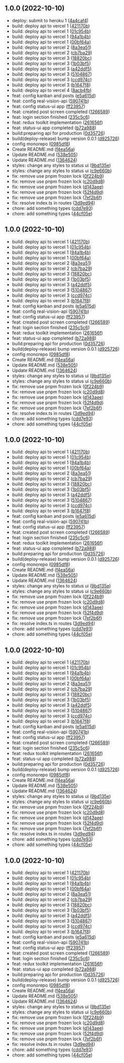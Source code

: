 ## 1.0.0 (2022-10-10)

* deploy: submit to heroku 1 ([4a4caf4](https://github.com/rvesoftware/real-vision-monorepo/commit/4a4caf4))
* build: deploy api to vercel 1 ([421170b](https://github.com/rvesoftware/real-vision-monorepo/commit/421170b))
* build: deploy api to vercel 1 ([01c954b](https://github.com/rvesoftware/real-vision-monorepo/commit/01c954b))
* build: deploy api to vercel 1 ([94a1b4b](https://github.com/rvesoftware/real-vision-monorepo/commit/94a1b4b))
* build: deploy api to vercel 1 ([00bf64a](https://github.com/rvesoftware/real-vision-monorepo/commit/00bf64a))
* build: deploy api to vercel 2 ([8a3ea51](https://github.com/rvesoftware/real-vision-monorepo/commit/8a3ea51))
* build: deploy api to vercel 2 ([cb7ba29](https://github.com/rvesoftware/real-vision-monorepo/commit/cb7ba29))
* build: deploy api to vercel 3 ([18820bc](https://github.com/rvesoftware/real-vision-monorepo/commit/18820bc))
* build: deploy api to vercel 3 ([1b03bf5](https://github.com/rvesoftware/real-vision-monorepo/commit/1b03bf5))
* build: deploy api to vercel 3 ([a42ddf5](https://github.com/rvesoftware/real-vision-monorepo/commit/a42ddf5))
* build: deploy api to vercel 3 ([5104867](https://github.com/rvesoftware/real-vision-monorepo/commit/5104867))
* build: deploy api to vercel 3 ([ccd974c](https://github.com/rvesoftware/real-vision-monorepo/commit/ccd974c))
* build: deploy api to vercel 3 ([b1647f8](https://github.com/rvesoftware/real-vision-monorepo/commit/b1647f8))
* build: deploy api to vercel 4 ([8acb4fb](https://github.com/rvesoftware/real-vision-monorepo/commit/8acb4fb))
* feat: config kanban and posts ([e5a615d](https://github.com/rvesoftware/real-vision-monorepo/commit/e5a615d))
* feat: config real-vision-api ([590741b](https://github.com/rvesoftware/real-vision-monorepo/commit/590741b))
* feat: config status-ui app ([ff23957](https://github.com/rvesoftware/real-vision-monorepo/commit/ff23957))
* feat: created post screen completed ([1266589](https://github.com/rvesoftware/real-vision-monorepo/commit/1266589))
* feat: login section finished ([235c5c6](https://github.com/rvesoftware/real-vision-monorepo/commit/235c5c6))
* feat: redux toolkit implementation ([261656f](https://github.com/rvesoftware/real-vision-monorepo/commit/261656f))
* feat: status-ui app completed ([b72a988](https://github.com/rvesoftware/real-vision-monorepo/commit/b72a988))
* build:preparing api for production ([0d35726](https://github.com/rvesoftware/real-vision-monorepo/commit/0d35726))
* build(deploy-release) bump version 0.0.1 ([d925726](https://github.com/rvesoftware/real-vision-monorepo/commit/d925726))
* config monorepo ([0985df8](https://github.com/rvesoftware/real-vision-monorepo/commit/0985df8))
* Create README.md ([f4ea56a](https://github.com/rvesoftware/real-vision-monorepo/commit/f4ea56a))
* Update README.md ([538e505](https://github.com/rvesoftware/real-vision-monorepo/commit/538e505))
* Update README.md ([1364624](https://github.com/rvesoftware/real-vision-monorepo/commit/1364624))
* styles: change any styles to status ui ([9bd135e](https://github.com/rvesoftware/real-vision-monorepo/commit/9bd135e))
* styles: change any styles to status ui ([c9e660b](https://github.com/rvesoftware/real-vision-monorepo/commit/c9e660b))
* fix: remove use pnpm frozen lock ([0f224b9](https://github.com/rvesoftware/real-vision-monorepo/commit/0f224b9))
* fix: remove use pnpm frozen lock ([c20d9d8](https://github.com/rvesoftware/real-vision-monorepo/commit/c20d9d8))
* fix: remove use pnpm frozen lock ([d143aee](https://github.com/rvesoftware/real-vision-monorepo/commit/d143aee))
* fix: remove use pnpm frozen lock ([52f4d9d](https://github.com/rvesoftware/real-vision-monorepo/commit/52f4d9d))
* fix: remove use pnpm frozen lock ([7ef2b6f](https://github.com/rvesoftware/real-vision-monorepo/commit/7ef2b6f))
* fix: resolve index.ts in routes ([3d9ed94](https://github.com/rvesoftware/real-vision-monorepo/commit/3d9ed94))
* chore: add something types ([cdd7e93](https://github.com/rvesoftware/real-vision-monorepo/commit/cdd7e93))
* chore: add something types ([44cf05e](https://github.com/rvesoftware/real-vision-monorepo/commit/44cf05e))



## 1.0.0 (2022-10-10)

* build: deploy api to vercel 1 ([421170b](https://github.com/rvesoftware/real-vision-monorepo/commit/421170b))
* build: deploy api to vercel 1 ([01c954b](https://github.com/rvesoftware/real-vision-monorepo/commit/01c954b))
* build: deploy api to vercel 1 ([94a1b4b](https://github.com/rvesoftware/real-vision-monorepo/commit/94a1b4b))
* build: deploy api to vercel 1 ([00bf64a](https://github.com/rvesoftware/real-vision-monorepo/commit/00bf64a))
* build: deploy api to vercel 2 ([8a3ea51](https://github.com/rvesoftware/real-vision-monorepo/commit/8a3ea51))
* build: deploy api to vercel 2 ([cb7ba29](https://github.com/rvesoftware/real-vision-monorepo/commit/cb7ba29))
* build: deploy api to vercel 3 ([18820bc](https://github.com/rvesoftware/real-vision-monorepo/commit/18820bc))
* build: deploy api to vercel 3 ([1b03bf5](https://github.com/rvesoftware/real-vision-monorepo/commit/1b03bf5))
* build: deploy api to vercel 3 ([a42ddf5](https://github.com/rvesoftware/real-vision-monorepo/commit/a42ddf5))
* build: deploy api to vercel 3 ([5104867](https://github.com/rvesoftware/real-vision-monorepo/commit/5104867))
* build: deploy api to vercel 3 ([ccd974c](https://github.com/rvesoftware/real-vision-monorepo/commit/ccd974c))
* build: deploy api to vercel 3 ([b1647f8](https://github.com/rvesoftware/real-vision-monorepo/commit/b1647f8))
* feat: config kanban and posts ([e5a615d](https://github.com/rvesoftware/real-vision-monorepo/commit/e5a615d))
* feat: config real-vision-api ([590741b](https://github.com/rvesoftware/real-vision-monorepo/commit/590741b))
* feat: config status-ui app ([ff23957](https://github.com/rvesoftware/real-vision-monorepo/commit/ff23957))
* feat: created post screen completed ([1266589](https://github.com/rvesoftware/real-vision-monorepo/commit/1266589))
* feat: login section finished ([235c5c6](https://github.com/rvesoftware/real-vision-monorepo/commit/235c5c6))
* feat: redux toolkit implementation ([261656f](https://github.com/rvesoftware/real-vision-monorepo/commit/261656f))
* feat: status-ui app completed ([b72a988](https://github.com/rvesoftware/real-vision-monorepo/commit/b72a988))
* build:preparing api for production ([0d35726](https://github.com/rvesoftware/real-vision-monorepo/commit/0d35726))
* build(deploy-release) bump version 0.0.1 ([d925726](https://github.com/rvesoftware/real-vision-monorepo/commit/d925726))
* config monorepo ([0985df8](https://github.com/rvesoftware/real-vision-monorepo/commit/0985df8))
* Create README.md ([f4ea56a](https://github.com/rvesoftware/real-vision-monorepo/commit/f4ea56a))
* Update README.md ([538e505](https://github.com/rvesoftware/real-vision-monorepo/commit/538e505))
* Update README.md ([1364624](https://github.com/rvesoftware/real-vision-monorepo/commit/1364624))
* styles: change any styles to status ui ([9bd135e](https://github.com/rvesoftware/real-vision-monorepo/commit/9bd135e))
* styles: change any styles to status ui ([c9e660b](https://github.com/rvesoftware/real-vision-monorepo/commit/c9e660b))
* fix: remove use pnpm frozen lock ([0f224b9](https://github.com/rvesoftware/real-vision-monorepo/commit/0f224b9))
* fix: remove use pnpm frozen lock ([c20d9d8](https://github.com/rvesoftware/real-vision-monorepo/commit/c20d9d8))
* fix: remove use pnpm frozen lock ([d143aee](https://github.com/rvesoftware/real-vision-monorepo/commit/d143aee))
* fix: remove use pnpm frozen lock ([52f4d9d](https://github.com/rvesoftware/real-vision-monorepo/commit/52f4d9d))
* fix: remove use pnpm frozen lock ([7ef2b6f](https://github.com/rvesoftware/real-vision-monorepo/commit/7ef2b6f))
* fix: resolve index.ts in routes ([3d9ed94](https://github.com/rvesoftware/real-vision-monorepo/commit/3d9ed94))
* chore: add something types ([cdd7e93](https://github.com/rvesoftware/real-vision-monorepo/commit/cdd7e93))
* chore: add something types ([44cf05e](https://github.com/rvesoftware/real-vision-monorepo/commit/44cf05e))



## 1.0.0 (2022-10-10)

* build: deploy api to vercel 1 ([421170b](https://github.com/rvesoftware/real-vision-monorepo/commit/421170b))
* build: deploy api to vercel 1 ([01c954b](https://github.com/rvesoftware/real-vision-monorepo/commit/01c954b))
* build: deploy api to vercel 1 ([94a1b4b](https://github.com/rvesoftware/real-vision-monorepo/commit/94a1b4b))
* build: deploy api to vercel 1 ([00bf64a](https://github.com/rvesoftware/real-vision-monorepo/commit/00bf64a))
* build: deploy api to vercel 2 ([8a3ea51](https://github.com/rvesoftware/real-vision-monorepo/commit/8a3ea51))
* build: deploy api to vercel 2 ([cb7ba29](https://github.com/rvesoftware/real-vision-monorepo/commit/cb7ba29))
* build: deploy api to vercel 3 ([18820bc](https://github.com/rvesoftware/real-vision-monorepo/commit/18820bc))
* build: deploy api to vercel 3 ([1b03bf5](https://github.com/rvesoftware/real-vision-monorepo/commit/1b03bf5))
* build: deploy api to vercel 3 ([a42ddf5](https://github.com/rvesoftware/real-vision-monorepo/commit/a42ddf5))
* build: deploy api to vercel 3 ([5104867](https://github.com/rvesoftware/real-vision-monorepo/commit/5104867))
* build: deploy api to vercel 3 ([ccd974c](https://github.com/rvesoftware/real-vision-monorepo/commit/ccd974c))
* build: deploy api to vercel 3 ([b1647f8](https://github.com/rvesoftware/real-vision-monorepo/commit/b1647f8))
* feat: config kanban and posts ([e5a615d](https://github.com/rvesoftware/real-vision-monorepo/commit/e5a615d))
* feat: config real-vision-api ([590741b](https://github.com/rvesoftware/real-vision-monorepo/commit/590741b))
* feat: config status-ui app ([ff23957](https://github.com/rvesoftware/real-vision-monorepo/commit/ff23957))
* feat: created post screen completed ([1266589](https://github.com/rvesoftware/real-vision-monorepo/commit/1266589))
* feat: login section finished ([235c5c6](https://github.com/rvesoftware/real-vision-monorepo/commit/235c5c6))
* feat: redux toolkit implementation ([261656f](https://github.com/rvesoftware/real-vision-monorepo/commit/261656f))
* feat: status-ui app completed ([b72a988](https://github.com/rvesoftware/real-vision-monorepo/commit/b72a988))
* build:preparing api for production ([0d35726](https://github.com/rvesoftware/real-vision-monorepo/commit/0d35726))
* build(deploy-release) bump version 0.0.1 ([d925726](https://github.com/rvesoftware/real-vision-monorepo/commit/d925726))
* config monorepo ([0985df8](https://github.com/rvesoftware/real-vision-monorepo/commit/0985df8))
* Create README.md ([f4ea56a](https://github.com/rvesoftware/real-vision-monorepo/commit/f4ea56a))
* Update README.md ([538e505](https://github.com/rvesoftware/real-vision-monorepo/commit/538e505))
* Update README.md ([1364624](https://github.com/rvesoftware/real-vision-monorepo/commit/1364624))
* styles: change any styles to status ui ([9bd135e](https://github.com/rvesoftware/real-vision-monorepo/commit/9bd135e))
* styles: change any styles to status ui ([c9e660b](https://github.com/rvesoftware/real-vision-monorepo/commit/c9e660b))
* fix: remove use pnpm frozen lock ([0f224b9](https://github.com/rvesoftware/real-vision-monorepo/commit/0f224b9))
* fix: remove use pnpm frozen lock ([c20d9d8](https://github.com/rvesoftware/real-vision-monorepo/commit/c20d9d8))
* fix: remove use pnpm frozen lock ([d143aee](https://github.com/rvesoftware/real-vision-monorepo/commit/d143aee))
* fix: remove use pnpm frozen lock ([52f4d9d](https://github.com/rvesoftware/real-vision-monorepo/commit/52f4d9d))
* fix: remove use pnpm frozen lock ([7ef2b6f](https://github.com/rvesoftware/real-vision-monorepo/commit/7ef2b6f))
* fix: resolve index.ts in routes ([3d9ed94](https://github.com/rvesoftware/real-vision-monorepo/commit/3d9ed94))
* chore: add something types ([cdd7e93](https://github.com/rvesoftware/real-vision-monorepo/commit/cdd7e93))
* chore: add something types ([44cf05e](https://github.com/rvesoftware/real-vision-monorepo/commit/44cf05e))



## 1.0.0 (2022-10-10)

* build: deploy api to vercel 1 ([421170b](https://github.com/rvesoftware/real-vision-monorepo/commit/421170b))
* build: deploy api to vercel 1 ([01c954b](https://github.com/rvesoftware/real-vision-monorepo/commit/01c954b))
* build: deploy api to vercel 1 ([94a1b4b](https://github.com/rvesoftware/real-vision-monorepo/commit/94a1b4b))
* build: deploy api to vercel 1 ([00bf64a](https://github.com/rvesoftware/real-vision-monorepo/commit/00bf64a))
* build: deploy api to vercel 2 ([8a3ea51](https://github.com/rvesoftware/real-vision-monorepo/commit/8a3ea51))
* build: deploy api to vercel 2 ([cb7ba29](https://github.com/rvesoftware/real-vision-monorepo/commit/cb7ba29))
* build: deploy api to vercel 3 ([18820bc](https://github.com/rvesoftware/real-vision-monorepo/commit/18820bc))
* build: deploy api to vercel 3 ([1b03bf5](https://github.com/rvesoftware/real-vision-monorepo/commit/1b03bf5))
* build: deploy api to vercel 3 ([a42ddf5](https://github.com/rvesoftware/real-vision-monorepo/commit/a42ddf5))
* build: deploy api to vercel 3 ([5104867](https://github.com/rvesoftware/real-vision-monorepo/commit/5104867))
* build: deploy api to vercel 3 ([ccd974c](https://github.com/rvesoftware/real-vision-monorepo/commit/ccd974c))
* build: deploy api to vercel 3 ([b1647f8](https://github.com/rvesoftware/real-vision-monorepo/commit/b1647f8))
* feat: config kanban and posts ([e5a615d](https://github.com/rvesoftware/real-vision-monorepo/commit/e5a615d))
* feat: config real-vision-api ([590741b](https://github.com/rvesoftware/real-vision-monorepo/commit/590741b))
* feat: config status-ui app ([ff23957](https://github.com/rvesoftware/real-vision-monorepo/commit/ff23957))
* feat: created post screen completed ([1266589](https://github.com/rvesoftware/real-vision-monorepo/commit/1266589))
* feat: login section finished ([235c5c6](https://github.com/rvesoftware/real-vision-monorepo/commit/235c5c6))
* feat: redux toolkit implementation ([261656f](https://github.com/rvesoftware/real-vision-monorepo/commit/261656f))
* feat: status-ui app completed ([b72a988](https://github.com/rvesoftware/real-vision-monorepo/commit/b72a988))
* build:preparing api for production ([0d35726](https://github.com/rvesoftware/real-vision-monorepo/commit/0d35726))
* build(deploy-release) bump version 0.0.1 ([d925726](https://github.com/rvesoftware/real-vision-monorepo/commit/d925726))
* config monorepo ([0985df8](https://github.com/rvesoftware/real-vision-monorepo/commit/0985df8))
* Create README.md ([f4ea56a](https://github.com/rvesoftware/real-vision-monorepo/commit/f4ea56a))
* Update README.md ([538e505](https://github.com/rvesoftware/real-vision-monorepo/commit/538e505))
* Update README.md ([1364624](https://github.com/rvesoftware/real-vision-monorepo/commit/1364624))
* styles: change any styles to status ui ([9bd135e](https://github.com/rvesoftware/real-vision-monorepo/commit/9bd135e))
* styles: change any styles to status ui ([c9e660b](https://github.com/rvesoftware/real-vision-monorepo/commit/c9e660b))
* fix: remove use pnpm frozen lock ([0f224b9](https://github.com/rvesoftware/real-vision-monorepo/commit/0f224b9))
* fix: remove use pnpm frozen lock ([c20d9d8](https://github.com/rvesoftware/real-vision-monorepo/commit/c20d9d8))
* fix: remove use pnpm frozen lock ([d143aee](https://github.com/rvesoftware/real-vision-monorepo/commit/d143aee))
* fix: remove use pnpm frozen lock ([52f4d9d](https://github.com/rvesoftware/real-vision-monorepo/commit/52f4d9d))
* fix: remove use pnpm frozen lock ([7ef2b6f](https://github.com/rvesoftware/real-vision-monorepo/commit/7ef2b6f))
* fix: resolve index.ts in routes ([3d9ed94](https://github.com/rvesoftware/real-vision-monorepo/commit/3d9ed94))
* chore: add something types ([cdd7e93](https://github.com/rvesoftware/real-vision-monorepo/commit/cdd7e93))
* chore: add something types ([44cf05e](https://github.com/rvesoftware/real-vision-monorepo/commit/44cf05e))



## 1.0.0 (2022-10-10)

* build: deploy api to vercel 1 ([421170b](https://github.com/rvesoftware/real-vision-monorepo/commit/421170b))
* build: deploy api to vercel 1 ([01c954b](https://github.com/rvesoftware/real-vision-monorepo/commit/01c954b))
* build: deploy api to vercel 1 ([94a1b4b](https://github.com/rvesoftware/real-vision-monorepo/commit/94a1b4b))
* build: deploy api to vercel 1 ([00bf64a](https://github.com/rvesoftware/real-vision-monorepo/commit/00bf64a))
* build: deploy api to vercel 2 ([8a3ea51](https://github.com/rvesoftware/real-vision-monorepo/commit/8a3ea51))
* build: deploy api to vercel 2 ([cb7ba29](https://github.com/rvesoftware/real-vision-monorepo/commit/cb7ba29))
* build: deploy api to vercel 3 ([18820bc](https://github.com/rvesoftware/real-vision-monorepo/commit/18820bc))
* build: deploy api to vercel 3 ([1b03bf5](https://github.com/rvesoftware/real-vision-monorepo/commit/1b03bf5))
* build: deploy api to vercel 3 ([a42ddf5](https://github.com/rvesoftware/real-vision-monorepo/commit/a42ddf5))
* build: deploy api to vercel 3 ([5104867](https://github.com/rvesoftware/real-vision-monorepo/commit/5104867))
* build: deploy api to vercel 3 ([ccd974c](https://github.com/rvesoftware/real-vision-monorepo/commit/ccd974c))
* build: deploy api to vercel 3 ([b1647f8](https://github.com/rvesoftware/real-vision-monorepo/commit/b1647f8))
* feat: config kanban and posts ([e5a615d](https://github.com/rvesoftware/real-vision-monorepo/commit/e5a615d))
* feat: config real-vision-api ([590741b](https://github.com/rvesoftware/real-vision-monorepo/commit/590741b))
* feat: config status-ui app ([ff23957](https://github.com/rvesoftware/real-vision-monorepo/commit/ff23957))
* feat: created post screen completed ([1266589](https://github.com/rvesoftware/real-vision-monorepo/commit/1266589))
* feat: login section finished ([235c5c6](https://github.com/rvesoftware/real-vision-monorepo/commit/235c5c6))
* feat: redux toolkit implementation ([261656f](https://github.com/rvesoftware/real-vision-monorepo/commit/261656f))
* feat: status-ui app completed ([b72a988](https://github.com/rvesoftware/real-vision-monorepo/commit/b72a988))
* build:preparing api for production ([0d35726](https://github.com/rvesoftware/real-vision-monorepo/commit/0d35726))
* build(deploy-release) bump version 0.0.1 ([d925726](https://github.com/rvesoftware/real-vision-monorepo/commit/d925726))
* config monorepo ([0985df8](https://github.com/rvesoftware/real-vision-monorepo/commit/0985df8))
* Create README.md ([f4ea56a](https://github.com/rvesoftware/real-vision-monorepo/commit/f4ea56a))
* Update README.md ([538e505](https://github.com/rvesoftware/real-vision-monorepo/commit/538e505))
* Update README.md ([1364624](https://github.com/rvesoftware/real-vision-monorepo/commit/1364624))
* styles: change any styles to status ui ([9bd135e](https://github.com/rvesoftware/real-vision-monorepo/commit/9bd135e))
* styles: change any styles to status ui ([c9e660b](https://github.com/rvesoftware/real-vision-monorepo/commit/c9e660b))
* fix: remove use pnpm frozen lock ([0f224b9](https://github.com/rvesoftware/real-vision-monorepo/commit/0f224b9))
* fix: remove use pnpm frozen lock ([c20d9d8](https://github.com/rvesoftware/real-vision-monorepo/commit/c20d9d8))
* fix: remove use pnpm frozen lock ([d143aee](https://github.com/rvesoftware/real-vision-monorepo/commit/d143aee))
* fix: remove use pnpm frozen lock ([52f4d9d](https://github.com/rvesoftware/real-vision-monorepo/commit/52f4d9d))
* fix: remove use pnpm frozen lock ([7ef2b6f](https://github.com/rvesoftware/real-vision-monorepo/commit/7ef2b6f))
* fix: resolve index.ts in routes ([3d9ed94](https://github.com/rvesoftware/real-vision-monorepo/commit/3d9ed94))
* chore: add something types ([cdd7e93](https://github.com/rvesoftware/real-vision-monorepo/commit/cdd7e93))
* chore: add something types ([44cf05e](https://github.com/rvesoftware/real-vision-monorepo/commit/44cf05e))



